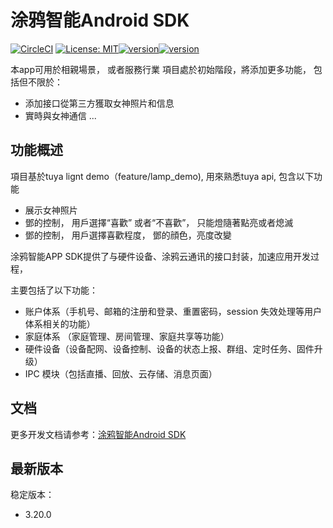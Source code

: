 # 涂鸦智能Android SDK

[![CircleCI](https://circleci.com/gh/TuyaInc/tuyasmart_home_android_sdk/tree/master.svg?style=svg)](https://circleci.com/gh/TuyaInc/tuyasmart_home_android_sdk/tree/master)  [![License: MIT](https://img.shields.io/badge/License-MIT-yellow.svg)](https://opensource.org/licenses/MIT)[![version](https://img.shields.io/badge/release-3.20.0-brightgreen)](https://tuyainc.github.io/tuyasmart_home_android_sdk_doc/zh-hans/resource/Update_Log.html)[![version](https://img.shields.io/badge/docs-brightgreen)](https://tuyainc.github.io/tuyasmart_home_android_sdk_doc/)

本app可用於相親場景， 或者服務行業
項目處於初始階段，將添加更多功能， 包括但不限於：
- 添加接口從第三方獲取女神照片和信息
- 實時與女神通信
...


## 功能概述

項目基於tuya lignt demo（feature/lamp_demo), 用來熟悉tuya api, 包含以下功能

- 展示女神照片
- 鄧的控制， 用戶選擇“喜歡” 或者“不喜歡”， 只能燈隨著點亮或者熄滅
- 鄧的控制， 用戶選擇喜歡程度， 鄧的顔色，亮度改變

涂鸦智能APP SDK提供了与硬件设备、涂鸦云通讯的接口封装，加速应用开发过程，

主要包括了以下功能：

- 账户体系（手机号、邮箱的注册和登录、重置密码，session 失效处理等用户体系相关的功能）
- 家庭体系 （家庭管理、房间管理、家庭共享等功能）
- 硬件设备（设备配网、设备控制、设备的状态上报、群组、定时任务、固件升级）
- IPC 模块（包括直播、回放、云存储、消息页面）

## 文档

更多开发文档请参考：[涂鸦智能Android SDK](https://tuyainc.github.io/tuyasmart_home_android_sdk_doc/zh-hans/)

## 最新版本

稳定版本：

* 3.20.0


